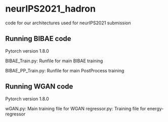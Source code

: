 # neurIPS2021_hadron
code for our architectures used for neurIPS2021 submission



## Running BIBAE code
Pytorch version 1.8.0

BIBAE_Train.py: Runfile for main BIBAE training

BIBAE_PP_Train.py: Runfile for main PostProcess training

## Running WGAN code
Pytorch version 1.8.0

wGAN.py: Main training file for WGAN
regressor.py: Training file for energy-regressor 
